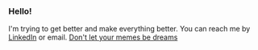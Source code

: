 ### Hello!
I'm trying to get better and make everything better. You can reach me by [LinkedIn](https://www.linkedin.com/in/daniel-calvo-982318122/) or email. [Don't let your memes be dreams](https://dcalvo.dev/)
